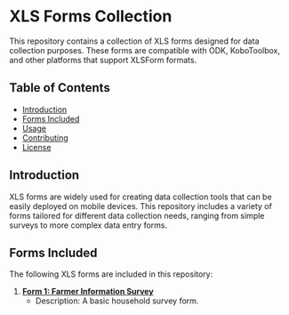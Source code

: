 # XLS Forms Collection

This repository contains a collection of XLS forms designed for data collection purposes. These forms are compatible with ODK, KoboToolbox, and other platforms that support XLSForm formats.

## Table of Contents

- [Introduction](#introduction)
- [Forms Included](#forms-included)
- [Usage](#usage)
- [Contributing](#contributing)
- [License](#license)

## Introduction

XLS forms are widely used for creating data collection tools that can be easily deployed on mobile devices. This repository includes a variety of forms tailored for different data collection needs, ranging from simple surveys to more complex data entry forms.

## Forms Included

The following XLS forms are included in this repository:

1. **[Form 1: Farmer Information Survey](BBTD.xlsx)**
   - Description: A basic household survey form.
